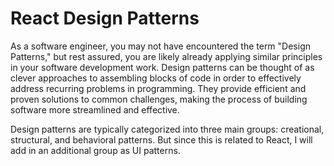 # React Design Patterns

As a software engineer, you may not have encountered the term "Design Patterns," but rest assured, you are likely already applying similar principles in your software development work. Design patterns can be thought of as clever approaches to assembling blocks of code in order to effectively address recurring problems in programming. They provide efficient and proven solutions to common challenges, making the process of building software more streamlined and effective.

Design patterns are typically categorized into three main groups: creational, structural, and behavioral patterns. But since this is related to React, I will add in an additional group as UI patterns.
